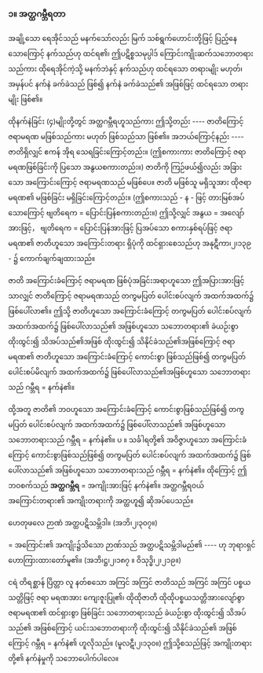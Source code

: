 ### ၁။ အတ္ထဂမ္ဘီရတာ

အချို့သော ရေအိုင်သည် မနက်သော်လည်း မြက် သစ်ရွက်ဟောင်းတို့ဖြင့် ပြည့်နေသောကြောင့် နက်သည်ဟု ထင်ရ၏၊ ဤပဋိစ္စသမုပ္ပါဒ် ကြောင်းကျိုးဆက်သဘောတရားသည်ကား ထိုရေအိုင်ကဲ့သို့ မနက်ဘဲနှင့် နက်သည်ဟု ထင်ရသော တရားမျိုး မဟုတ်၊ အမှန်ပင် နက်နဲ ခက်ခဲသည် ဖြစ်၍ နက်နဲ ခက်ခဲသည်၏ အဖြစ်ဖြင့် ထင်ရသော တရားမျိုး ဖြစ်၏။

ထိုနက်နဲခြင်း (၄)မျိုးတို့တွင် အတ္ထဂမ္ဘီရဟူသည်ကား ဤသို့တည်း ---- ဇာတိကြောင့် ဇရာမရဏ မဖြစ်သည်ကား မဟုတ် ဖြစ်သည်သာ ဖြစ်၏။ 
အဘယ်ကြောင့်နည်း ---- ဇာတိရှိလျှင် ဧကန် အိုရ သေရခြင်းကြောင့်တည်း။ 
(ဤစကားကား ဇာတိကြောင့် ဇရာမရဏဖြစ်ခြင်းကို ပြသော အနွယစကားတည်း။) 
ဇာတိကို ကြဉ်ဖယ်၍လည်း အခြားသော အကြောင်းကြောင့် ဇရာမရဏသည် မဖြစ်ပေ။ 
ဇာတိ မဖြစ်သူ မရှိသူအား ထိုဇရာမရဏ၏ မဖြစ်ခြင်း မရှိခြင်းကြောင့်တည်း။ 
(ဤစကားသည် - န - ဖြင့် တားမြစ်အပ်သောကြောင့် ဗျတိရေက = ပြောင်းပြန်စကားတည်း။) 
ဤသို့လျှင် အနွယ = အလျော်အားဖြင့်， ဗျတိရေက = ပြောင်းပြန်အားဖြင့် ပြအပ်သော စကားနှစ်ရပ်ဖြင့် ဇရာမရဏ၏ ဇာတိဟူသော အကြောင်းတရား ရှိပုံကို ထင်ရှားစေသည်ဟု အနုဋီကာ၊၂၊၁၃၉ - ၌ ကောက်ချက်ချထားသည်။

ဇာတိ အကြောင်းခံကြောင့် ဇရာမရဏ ဖြစ်ပုံအခြင်းအရာဟူသော ဤအပြားအားဖြင့်သာလျှင် ဇာတိကြောင့် ဇရာမရဏသည် တကွမပြတ် ပေါင်းစပ်လျက် အထက်အထက်၌ ဖြစ်ပေါ်လာ၏။ 
ဤသို့ ဇာတိဟူသော အကြောင်းခံကြောင့် တကွမပြတ် ပေါင်းစပ်လျက် အထက်အထက်၌ ဖြစ်ပေါ်လာသည်၏ အဖြစ်ဟူသော သဘောတရား၏ ခဲယဉ်းစွာ ထိုးထွင်း၍ သိအပ်သည်၏အဖြစ် ထိုးထွင်း၍ သိနိုင်ခဲသည်၏အဖြစ်ကြောင့် ဇရာမရဏ၏ ဇာတိဟူသော အကြောင်းခံကြောင့် ကောင်းစွာ ဖြစ်သည်ဖြစ်၍ တကွမပြတ် ပေါင်းစပ်မိလျက် အထက်အထက်၌ ဖြစ်ပေါ်လာသည်၏အဖြစ်ဟူသော သဘောတရားသည် ဂမ္ဘီရ = နက်နဲ၏။

ထို့အတူ ဇာတိ၏ ဘဝဟူသော အကြောင်းခံကြောင့် ကောင်းစွာဖြစ်သည်ဖြစ်၍ တကွမပြတ် ပေါင်းစပ်လျက် အထက်အထက်၌ ဖြစ်ပေါ်လာသည်၏ အဖြစ်ဟူသော သဘောတရားသည် ဂမ္ဘီရ = နက်နဲ၏။ ပ ။ 
သင်္ခါရတို့၏ အဝိဇ္ဇာဟူသော အကြောင်းခံကြောင့် ကောင်းစွာဖြစ်သည်ဖြစ်၍ တကွမပြတ် ပေါင်းစပ်လျက် အထက်အထက်၌ ဖြစ်ပေါ်လာသည်၏ အဖြစ်ဟူသော သဘောတရားသည် ဂမ္ဘီရ = နက်နဲ၏။ 
ထိုကြောင့် ဤဘဝစက်သည် **အတ္ထဂမ္ဘီရ** = အကျိုးအားဖြင့် နက်နဲ၏။ 
အတ္ထဂမ္ဘီရဝယ် အကြောင်းတရား၏ အကျိုးတရားကို အတ္ထဟူ၍ ဆိုအပ်ပေသည်။

ဟေတုဖလေ ဉာဏံ အတ္ထပဋိသမ္ဘိဒါ။ (အဘိ၊၂၊၃၀၇။)

= အကြောင်း၏ အကျိုး၌သိသော ဉာဏ်သည် အတ္ထပဋိသမ္ဘိဒါမည်၏ ---- ဟု ဘုရားရှင် ဟောကြားထားတော်မူ၏။ (အဘိ၊ဋ္ဌ၊၂၊၁၈၇ ။ ဝိသုဒ္ဓိ၊၂၊၂၁၉။)

ငရဲ တိရစ္ဆာန် ပြိတ္တာ လူ နတ်စသော အကြင် အကြင် ဇာတိသည် အကြင် အကြင် ပစ္စယသတ္တိဖြင့် ဇရာ မရဏအား ကျေးဇူးပြု၏၊ ထိုထိုဇာတိ ထိုထိုပစ္စယသတ္တိအားလျော်စွာ ဇရာမရဏ၏ ထင်ရှားစွာ ဖြစ်ခြင်း သဘောတရားသည် ခဲယဉ်းစွာ ထိုးထွင်း၍ သိအပ်သည်၏ အဖြစ်ကြောင့် ယင်းသဘောတရားကို ထိုးထွင်း၍ သိနိုင်ခဲသည်၏ အဖြစ်ကြောင့် ဂမ္ဘီရ = နက်နဲ၏ ဟူလိုသည်။ (မူလဋီ၊၂၊၁၃၀။) 
ဤသို့စသည်ဖြင့် အကျိုးတရားတို့၏ နက်နဲမှုကို သဘောပေါက်ပါလေ။